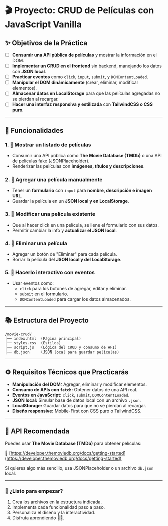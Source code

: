# 🎬 Proyecto: CRUD de Películas con JavaScript Vanilla

## ✨ **Objetivos de la Práctica**

- [ ] **Consumir una API pública de películas** y mostrar la información en el DOM.
- [ ] **Implementar un CRUD en el frontend** sin backend, manejando los datos con **JSON local**.
- [ ] **Practicar eventos** como `click`, `input`, `submit`, y `DOMContentLoaded`.
- [ ] **Manipular el DOM dinámicamente** (crear, eliminar, modificar elementos).
- [ ] **Almacenar datos en LocalStorage** para que las películas agregadas no se pierdan al recargar.
- [ ] **Hacer una interfaz responsiva y estilizada** con **TailwindCSS o CSS puro**.

---

## 🔄 **Funcionalidades**

### 1. 📄 **Mostrar un listado de películas**
- Consumir una API pública como **The Movie Database (TMDb)** o una API de películas fake (JSONPlaceholder).
- Renderizar las películas con **imágenes, títulos y descripciones**.

### 2. 🔄 **Agregar una película manualmente**
- Tener un **formulario** con `input` para **nombre, descripción e imagen URL**.
- Guardar la película en un **JSON local y en LocalStorage**.

### 3. 🔄 **Modificar una película existente**
- Que al hacer click en una película, se llene el formulario con sus datos.
- Permitir cambiar la info y **actualizar el JSON local**.

### 4. 🔄 **Eliminar una película**
- Agregar un botón de "Eliminar" para cada película.
- Borrar la película del **JSON local y del LocalStorage**.

### 5. 🔄 **Hacerlo interactivo con eventos**
- Usar eventos como:
  - `click` para los botones de agregar, editar y eliminar.
  - `submit` en el formulario.
  - `DOMContentLoaded` para cargar los datos almacenados.

---

## 📚 **Estructura del Proyecto**
```
/movie-crud/
│── index.html  (Página principal)
│── styles.css  (Estilos)
│── script.js   (Lógica del CRUD y consumo de API)
│── db.json     (JSON local para guardar películas)
```

---

## ⚙️ **Requisitos Técnicos que Practicarás**

- **Manipulación del DOM:** Agregar, eliminar y modificar elementos.
- **Consumo de APIs con `fetch`:** Obtener datos de una API real.
- **Eventos en JavaScript:** `click`, `submit`, `DOMContentLoaded`.
- **JSON local:** Simular base de datos local con un archivo `.json`.
- **LocalStorage:** Guardar datos para que no se pierdan al recargar.
- **Diseño responsive:** Mobile-First con CSS puro o TailwindCSS.

---

## 📰 **API Recomendada**
Puedes usar **The Movie Database (TMDb)** para obtener películas:

🔗 [https://developer.themoviedb.org/docs/getting-started](https://developer.themoviedb.org/docs/getting-started)

Si quieres algo más sencillo, usa JSONPlaceholder o un archivo `db.json` local.

---

### 🚀 **¿Listo para empezar?**
1. Crea los archivos en la estructura indicada.
2. Implementa cada funcionalidad paso a paso.
3. Personaliza el diseño y la interactividad.
4. Disfruta aprendiendo 🚀💪.